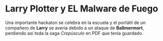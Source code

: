 # Larry Plotter y EL Malware de Fuego

Una importante hackaton se celebra en la escuela y el portátil de un compañero de 
**Larry** se avería debido a un ataque de **Ballmermort**, perdiendo así toda la saga
*Crepúsculo* en PDF que tenía guardado.
